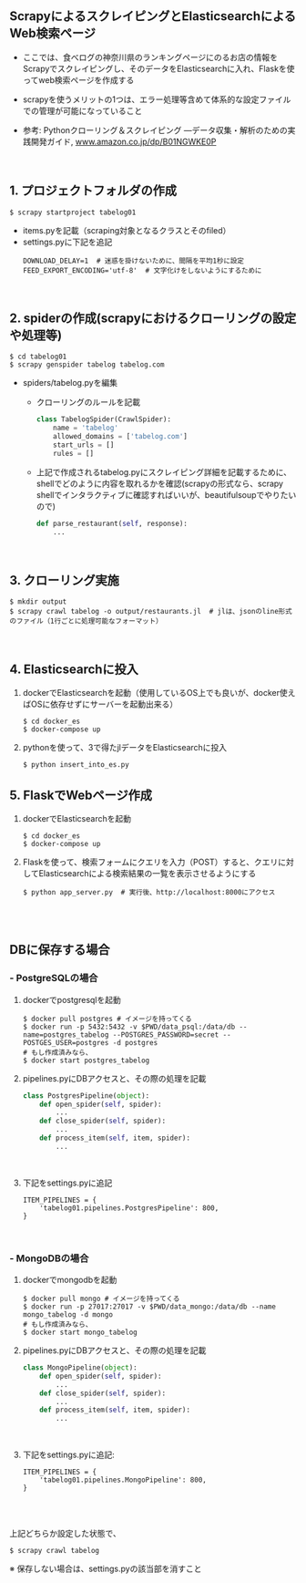 ## ScrapyによるスクレイピングとElasticsearchによるWeb検索ページ

- ここでは、食べログの神奈川県のランキングページにのるお店の情報をScrapyでスクレイピングし、そのデータをElasticsearchに入れ、Flaskを使ってweb検索ページを作成する

- scrapyを使うメリットの1つは、エラー処理等含めて体系的な設定ファイルでの管理が可能になっていること


- 参考: Pythonクローリング＆スクレイピング ―データ収集・解析のための実践開発ガイド, www.amazon.co.jp/dp/B01NGWKE0P



<br>

## 1. プロジェクトフォルダの作成
```
$ scrapy startproject tabelog01
```

- items.pyを記載（scraping対象となるクラスとそのfiled）
- settings.pyに下記を追記
    ```
    DOWNLOAD_DELAY=1  # 迷惑を掛けないために、間隔を平均1秒に設定
    FEED_EXPORT_ENCODING='utf-8'  # 文字化けをしないようにするために
    ```

<br>


## 2. spiderの作成(scrapyにおけるクローリングの設定や処理等)
```
$ cd tabelog01
$ scrapy genspider tabelog tabelog.com
```

- spiders/tabelog.pyを編集

    - クローリングのルールを記載
        ```python
        class TabelogSpider(CrawlSpider):
            name = 'tabelog'
            allowed_domains = ['tabelog.com']
            start_urls = []
            rules = []
        ```

    - 上記で作成されるtabelog.pyにスクレイピング詳細を記載するために、shellでどのように内容を取れるかを確認(scrapyの形式なら、scrapy shellでインタラクティブに確認すればいいが、beautifulsoupでやりたいので)
        ```python
        def parse_restaurant(self, response):
            ...
        ```

<br>

## 3. クローリング実施
```
$ mkdir output
$ scrapy crawl tabelog -o output/restaurants.jl  # jlは、jsonのline形式のファイル（1行ごとに処理可能なフォーマット）
```

<br>

## 4. Elasticsearchに投入
1. dockerでElasticsearchを起動（使用しているOS上でも良いが、docker使えばOSに依存せずにサーバーを起動出来る）

    ```
    $ cd docker_es
    $ docker-compose up
    ```

2. pythonを使って、3で得たjlデータをElasticsearchに投入

    ```
    $ python insert_into_es.py
    ```

## 5. FlaskでWebページ作成
1. dockerでElasticsearchを起動

    ```
    $ cd docker_es
    $ docker-compose up
    ```

2. Flaskを使って、検索フォームにクエリを入力（POST）すると、クエリに対してElasticsearchによる検索結果の一覧を表示させるようにする

    ```
    $ python app_server.py  # 実行後、http://localhost:8000にアクセス
    ```

<br>
<br>

## DBに保存する場合
### - PostgreSQLの場合
1. dockerでpostgresqlを起動
    
    ```
    $ docker pull postgres # イメージを持ってくる
    $ docker run -p 5432:5432 -v $PWD/data_psql:/data/db --name=postgres_tabelog --POSTGRES_PASSWORD=secret --POSTGES_USER=postgres -d postgres
    # もし作成済みなら、
    $ docker start postgres_tabelog

2. pipelines.pyにDBアクセスと、その際の処理を記載
    
    ```python
    class PostgresPipeline(object):
        def open_spider(self, spider):
            ...
        def close_spider(self, spider):
            ...
        def process_item(self, item, spider):
            ...
    ```
    
<br>

3. 下記をsettings.pyに追記
    ```
    ITEM_PIPELINES = {
        'tabelog01.pipelines.PostgresPipeline': 800,
    }
    ```
<br>

### - MongoDBの場合
1. dockerでmongodbを起動

    ```
    $ docker pull mongo # イメージを持ってくる
    $ docker run -p 27017:27017 -v $PWD/data_mongo:/data/db --name mongo_tabelog -d mongo
    # もし作成済みなら、
    $ docker start mongo_tabelog
    ```

2. pipelines.pyにDBアクセスと、その際の処理を記載

    ```python
    class MongoPipeline(object):
        def open_spider(self, spider):
            ...
        def close_spider(self, spider):
            ...
        def process_item(self, item, spider):
            ...
    ```

<br>

3. 下記をsettings.pyに追記:
    
    ```
    ITEM_PIPELINES = {
        'tabelog01.pipelines.MongoPipeline': 800,
    }
    ```

<br>
<br>

上記どちらか設定した状態で、

```
$ scrapy crawl tabelog
```

※ 保存しない場合は、settings.pyの該当部を消すこと
